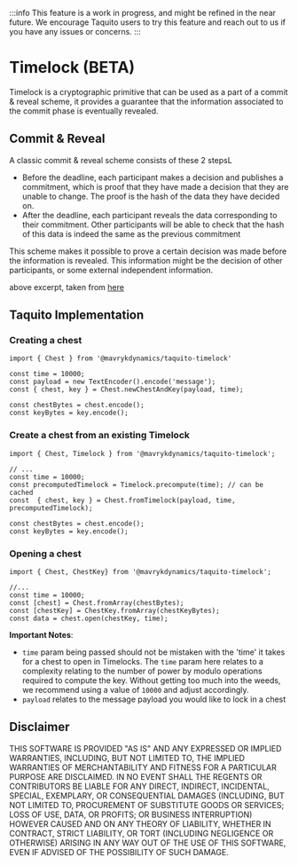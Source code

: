 :::info
This feature is a work in progress, and might be refined in the near future. We encourage Taquito users to try this feature and reach out to us if you have any issues or concerns.
:::

# Timelock (BETA)

Timelock is a cryptographic primitive that can be used as a part of a commit & reveal scheme, it provides a guarantee that the information associated to the commit phase is eventually revealed.

## Commit & Reveal
A classic commit & reveal scheme consists of these 2 stepsL
- Before the deadline, each participant makes a decision and publishes a commitment, which is proof that they have made a decision that they are unable to change. The proof is the hash of the data they have decided on.
- After the deadline, each participant reveals the data corresponding to their commitment. Other participants will be able to check that the hash of this data is indeed the same as the previous commitment

This scheme makes it possible to prove a certain decision was made before the information is revealed. This information might be the decision of other participants, or some external independent information.

above excerpt, taken from [here](https://docs.tezos.com/smart-contracts/data-types/crypto-data-types#classical-commit--reveal-scheme)

## Taquito Implementation

### Creating a chest
```
import { Chest } from '@mavrykdynamics/taquito-timelock'

const time = 10000;
const payload = new TextEncoder().encode('message');
const { chest, key } = Chest.newChestAndKey(payload, time);

const chestBytes = chest.encode();
const keyBytes = key.encode();
```

### Create a chest from an existing Timelock
```
import { Chest, Timelock } from '@mavrykdynamics/taquito-timelock';

// ...
const time = 10000;
const precomputedTimelock = Timelock.precompute(time); // can be cached
const  { chest, key } = Chest.fromTimelock(payload, time, precomputedTimelock);

const chestBytes = chest.encode();
const keyBytes = key.encode();
```

### Opening a chest
```
import { Chest, ChestKey} from '@mavrykdynamics/taquito-timelock';

//...
const time = 10000;
const [chest] = Chest.fromArray(chestBytes);
const [chestKey] = ChestKey.fromArray(chestKeyBytes);
const data = chest.open(chestKey, time);

```

**Important Notes**:
- `time` param being passed should not be mistaken with the 'time' it takes for a chest to open in Timelocks. The `time` param here relates to a complexity relating to the number of power by modulo operations required to compute the key. Without getting too much into the weeds, we recommend using a value of `10000` and adjust accordingly.
- `payload` relates to the message payload you would like to lock in a chest


## Disclaimer

THIS SOFTWARE IS PROVIDED "AS IS" AND ANY EXPRESSED OR IMPLIED WARRANTIES, INCLUDING, BUT NOT LIMITED TO, THE IMPLIED WARRANTIES OF MERCHANTABILITY AND FITNESS FOR A PARTICULAR PURPOSE ARE DISCLAIMED. IN NO EVENT SHALL THE REGENTS OR CONTRIBUTORS BE LIABLE FOR ANY DIRECT, INDIRECT, INCIDENTAL, SPECIAL, EXEMPLARY, OR CONSEQUENTIAL DAMAGES (INCLUDING, BUT NOT LIMITED TO, PROCUREMENT OF SUBSTITUTE GOODS OR SERVICES; LOSS OF USE, DATA, OR PROFITS; OR BUSINESS INTERRUPTION) HOWEVER CAUSED AND ON ANY THEORY OF LIABILITY, WHETHER IN CONTRACT, STRICT LIABILITY, OR TORT (INCLUDING NEGLIGENCE OR OTHERWISE) ARISING IN ANY WAY OUT OF THE USE OF THIS SOFTWARE, EVEN IF ADVISED OF THE POSSIBILITY OF SUCH DAMAGE.
